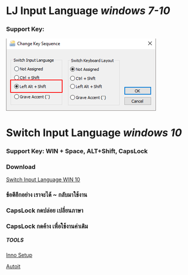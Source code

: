 # LJ Input Language *windows 7-10*


### Support Key:
![Set Key](ALT+Shift.png)

# Switch Input Language *windows 10*
### Support Key: WIN + Space, ALT+Shift, CapsLock

### Download
[Switch Input Language WIN 10](https://github.com/sumonchai/Switch-Input-Language/releases)


### ข้อดีอีกอย่าง เราจะได้ ~ กลับมาใช้งาน
### CapsLock กดปล่อย เปลี่ยนภาษา
### CapsLock กดค้าง เพื่อใช้งานค่าเดิม

##### TOOLS
[Inno Setup](http://www.jrsoftware.org/isdl.php)

[Autoit](https://www.autoitscript.com/site/autoit/downloads/)
